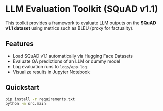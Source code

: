 # LLM Evaluation Toolkit (SQuAD v1.1)

This toolkit provides a framework to evaluate LLM outputs on the **SQuAD v1.1 dataset** 
using metrics such as BLEU (proxy for factuality).

## Features
- Load SQuAD v1.1 automatically via Hugging Face Datasets
- Evaluate QA predictions of an LLM or dummy model
- Log evaluation runs to `logs/app.log`
- Visualize results in Jupyter Notebook

## Quickstart
```bash
pip install -r requirements.txt
python -m src.main
